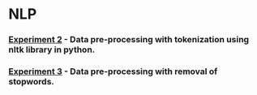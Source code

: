 # NLP
### [Experiment 2](https://github.com/vedkcoder/NLP/blob/main/Exp%202.py) - Data pre-processing with tokenization using nltk library in python.
### [Experiment 3](https://github.com/vedkcoder/NLP/blob/main/Exp%203.py) - Data pre-processing with removal of stopwords.
